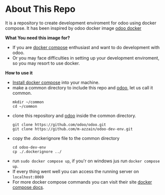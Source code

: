 # About This Repo
It is a repository to create development enviroment for odoo using docker compose. It has been inspired by odoo docker image [odoo docker](https://github.com/odoo/docker)


**What You need this image for?**

- If you are [docker compose](https://docs.docker.com/compose/) enthusiast and want to do development with odoo.
- Or you may face difficulties in setting up your development enviroment, so you may resort to use docker.


**How to use it**

- [Install docker compose](https://docs.docker.com/compose/install/) into your machine.
- make a common directory to include this repo and [odoo](https://github.com/odoo/odoo.git), let us call it common.
    ``` 
    mkdir ~/common 
    cd ~/common
    ```
- clone this repository and [odoo](https://github.com/odoo/odoo.git) inside the common directory.
    ```
    git clone https://github.com/odoo/odoo.git
    git clone https://github.com/m-azzain/odoo-dev-env.git
    ```
- copy the .dockerignore file to the common directory
    ```
    cd odoo-dev-env
    cp ./.dockerignore ../
    ```
- run `sudo docker compose up`, if you'r on windows jus run `docker compose up`. 
- If every thing went well you can access the running server on `localhost:8069`
- For more docker compose commands you can visit their site [docker compose docs](https://docs.docker.com/compose/).
